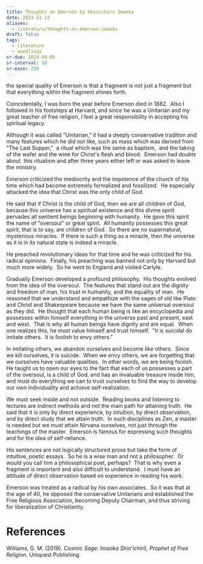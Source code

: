 ```yaml
---
title: Thoughts on Emerson by Shinichiro Imaoka
date: 2023-11-12
aliases:
  - literature/thoughts-on-emerson-imaoka
draft: false
tags:
  - literature
  - seedlings
sr-due: 2024-09-05
sr-interval: 10
sr-ease: 250
---
```

the special quality of Emerson is that a fragment is not just a fragment but that everything within the fragment shines forth.

Coincidentally, I was born the year before Emerson died in 1882.  Also I followed in his footsteps at Harvard, and since he was a Unitarian and my great teacher of free religion, I feel a great responsibility in accepting his spiritual legacy.

Although it was called "Unitarian," it had a deeply conservative tradition and many features which he did not like, such as mass which was derived from "The Last Supper,"  a ritual which was the same as baptism,  and the taking of the wafer and the wine for Christ's flesh and blood.  Emerson had doubts about  this ritualism and after three years either left or was asked to leave the ministry.

Emerson criticized the mediocrity and the impotence of the church of his time which had become extremely formalized and fossilized.  He especially attacked the idea that Christ was the only child of God.

He said that if Christ is the child of God, then we are all children of God, because this universe has a spiritual existence and this divine spirit pervades all sentient beings beginning with humanity.  He gave this spirit the name of "oversoul" or great spirit.  All humanity possesses this great spirit, that is to say, are children of God.  So there are no supernatural, mysterious miracles.  If there is such a thing as a miracle, then the universe as it is in its natural state is indeed a miracle.

He preached revolutionary ideas for that time and he was criticized for his radical opinions.  Finally, his preaching was banned not only by Harvard but much more widely.  So he went to England and visited Carlyle.

Gradually Emerson developed a profound philosophy.  His thoughts evolved from the idea of the oversoul.  The features that stand out are the dignity and freedom of man, his trust in humanity, and the equality of man.  He reasoned that we understand and empathize with the sages of old like Plato and Christ and Shakespeare because we have the same universal oversoul as they did.  He thought that each human being is like an encyclopedia and possesses within himself everything in the universe past and present, east and west.  That is why all human beings have dignity and are equal.  When one realizes this, he must value himself and trust himself.  "It is suicidal do imitate others.  It is foolish to envy others."

In imitating others, we abandon ourselves and become like others.  Since we kill ourselves, it is suicide.  When we envy others, we are forgetting that we ourselves have valuable qualities.  In other words, we are being foolish.  He taught us to open our eyes to the fact that each of us possesses a part of the oversoul, is a child of God, and has an invaluable treasure inside him, and must do everything we can to trust ourselves to find the way to develop our own individuality and achieve self-realization.

We must seek inside and not outside.  Reading books and listening to lectures are indirect methods and not the main path for attaining truth.  He said that it is only by direct experience, by intuition, by direct observation, and by direct study that we attain truth.  In such disciplines as Zen, a master is needed but we must attain Nirvana ourselves, not just through the teachings of the master.  Emerson is famous for expressing such thoughts and for the idea of self-reliance.

His sentences are not logically structured prose but take the form of intuitive, poetic essays.  So he is a wise man and not a philosopher.  Or would you call him a philosophical poet, perhaps?  That is why even a fragment is important and also difficult to understand.  I must have an attitude of direct observation based on experience in reading his work.

Emerson was treated as a radical by his own associates.  So it was that at the age of 40, he opposed the conservative Unitarians and established the Free Religious Association, becoming Deputy Chairman, and thus striving for liberalization of Christianity.

# References

Williams, G. M. (2019). _Cosmic Sage: Imaoka Shin’ichirō, Prophet of Free Religion_. Uniquest Publishing.